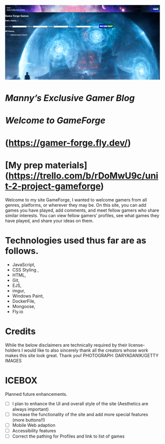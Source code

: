 <img src="./assets/Screenshot_20230120_110757.png">



# ***Manny’s Exclusive Gamer Blog*** 
# ***Welcome to GameForge*** 
# (https://gamer-forge.fly.dev/)
# [My prep materials] (https://trello.com/b/rDoMwU9c/unit-2-project-gameforge)

Welcome to my site GameForge,
I wanted to welcome gamers from all genres, platforms, or wherever they may be.
On this site, you can add games you have played, add comments, and meet fellow gamers who share similar interests.
You can view fellow gamers’ profiles, see what games they have played, and share your ideas on them.


# Technologies used thus far are as follows.

- JavaScript,
- CSS Styling ,
- HTML,
- Git,
- EJS,
- imgur,
- Windows Paint,
- DockerFile,
- Mongoose,
- Fly.io
# Credits
While the below disclaimers are technically required by their license-holders I would like to also sincerely thank all the creators whose work makes this site look great. Thank you!
PHOTOGRAPH: DARYADANIK/GETTY IMAGES
# ICEBOX

Planned future enhancements.
- [ ] I plan to enhance the UI and overall style of the site (Aesthetics are always important)
- [ ] Increase the functionality of the site and add more special features (more buttons!!)
- [ ] Mobile Web adaption
- [ ] Accessibility features 
- [ ] Correct the pathing for Profiles and link to list of games
